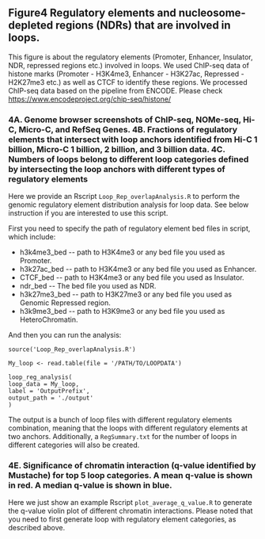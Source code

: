## Figure4 Regulatory elements and nucleosome-depleted regions (NDRs) that are involved in loops.

This figure is about the regulatory elements (Promoter, Enhancer, Insulator, NDR, repressed regions etc.) involved in loops. We used ChIP-seq data of histone marks (Promoter - H3K4me3, Enhancer - H3K27ac, Repressed - H2K27me3 etc.) as well as CTCF to identify these regions. We processed ChIP-seq data based on the pipeline from ENCODE. Please check https://www.encodeproject.org/chip-seq/histone/
### 4A. Genome browser screenshots of ChIP-seq, NOMe-seq, Hi-C, Micro-C, and RefSeq Genes. 4B. Fractions of regulatory elements that intersect with loop anchors identified from Hi-C 1 billion, Micro-C 1 billion, 2 billion, and 3 billion data. 4C. Numbers of loops belong to different loop categories defined by intersecting the loop anchors with different types of regulatory elements

Here we provide an Rscript ```Loop_Rep_overlapAnalysis.R``` to perform the genomic regulatory element distribution analysis for loop data. See below instruction if you are interested to use this script.

First you need to specify the path of regulatory element bed files in script, which include:
- h3k4me3_bed -- path to H3K4me3 or any bed file you used as Promoter.
- h3k27ac_bed -- path to H3K4me3 or any bed file you used as Enhancer.
- CTCF_bed -- path to H3K4me3 or any bed file you used as Insulator.
- ndr_bed -- The bed file you used as NDR.
- h3k27me3_bed -- path to H3K27me3 or any bed file you used as Genomic Repressed region.
- h3k9me3_bed -- path to  H3K9me3 or any bed file you used as HeteroChromatin.

And then you can run the analysis:
```
source('Loop_Rep_overlapAnalysis.R')

My_loop <- read.table(file = '/PATH/TO/LOOPDATA')

loop_reg_analysis(
loop_data = My_loop, 
label = 'OutputPrefix', 
output_path = './output' 
)
```
The output is a bunch of loop files with different regulatory elements combination, meaning that the loops with different regulatory elements at two anchors. Additionally, a ```RegSummary.txt``` for the number of loops in different categories will also be created.

### 4E. Significance of chromatin interaction (q-value identified by Mustache) for top 5 loop categories. A mean q-value is shown in red. A median q-value is shown in blue.

Here we just show an example Rscript ```plot_average_q_value.R``` to generate the q-value violin plot of different chromatin interactions. Please noted that you need to first generate loop with regulatory element categories, as described above.
